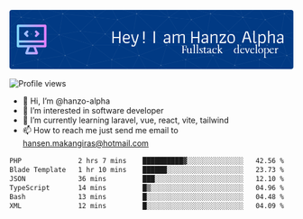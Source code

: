 ![Header](./github-header-image.png)

![Profile views](https://gpvc.arturio.dev/hanzo-alpha)

- 👋 Hi, I’m @hanzo-alpha
- 👀 I’m interested in software developer
- 🌱 I’m currently learning laravel, vue, react, vite, tailwind
- 📫 How to reach me just send me email to hansen.makangiras@hotmail.com 

<!---
hanzo-alpha/hanzo-alpha is a ✨ special ✨ repository because its `README.md` (this file) appears on your GitHub profile.
You can click the Preview link to take a look at your changes.
--->

<!--START_SECTION:waka-->

```text
PHP              2 hrs 7 mins    ██████████▓░░░░░░░░░░░░░░   42.56 %
Blade Template   1 hr 10 mins    ██████░░░░░░░░░░░░░░░░░░░   23.73 %
JSON             36 mins         ███░░░░░░░░░░░░░░░░░░░░░░   12.10 %
TypeScript       14 mins         █▒░░░░░░░░░░░░░░░░░░░░░░░   04.96 %
Bash             13 mins         █░░░░░░░░░░░░░░░░░░░░░░░░   04.48 %
XML              12 mins         █░░░░░░░░░░░░░░░░░░░░░░░░   04.09 %
```

<!--END_SECTION:waka-->
